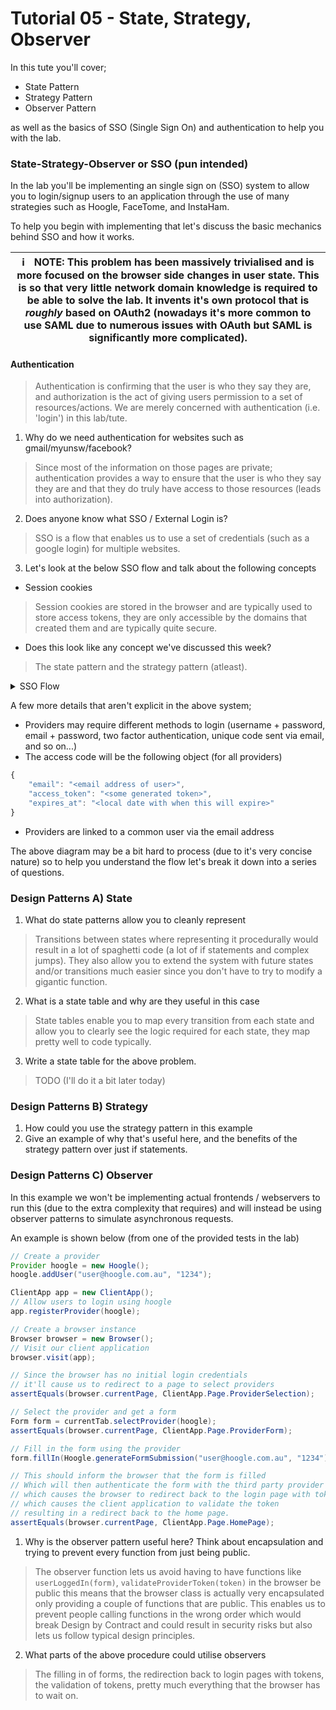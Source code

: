 # Tutorial 05 - State, Strategy, Observer

In this tute you'll cover;
- State Pattern
- Strategy Pattern
- Observer Pattern

as well as the basics of SSO (Single Sign On) and authentication to help you with the lab.

### State-Strategy-Observer or SSO (pun intended)

In the lab you'll be implementing an single sign on (SSO) system to allow you to login/signup users to an application through the use of many strategies such as Hoogle, FaceTome, and InstaHam.

To help you begin with implementing that let's discuss the basic mechanics behind SSO and how it works.

| :information_source:  NOTE: This problem has been massively trivialised and is more focused on the browser side changes in user state.  This is so that very little network domain knowledge is required to be able to solve the lab.  It invents it's own protocol that is *roughly* based on OAuth2 (nowadays it's more common to use SAML due to numerous issues with OAuth but SAML is significantly more complicated). |
| --- |

#### Authentication

> Authentication is confirming that the user is who they say they are, and authorization is the act of giving users permission to a set of resources/actions.  We are merely concerned with authentication (i.e. 'login') in this lab/tute.

1. Why do we need authentication for websites such as gmail/myunsw/facebook?

> Since most of the information on those pages are private; authentication provides a way to ensure that the user is who they say they are and that they do truly have access to those resources (leads into authorization).

2. Does anyone know what SSO / External Login is?

> SSO is a flow that enables us to use a set of credentials (such as a google login) for multiple websites.

3. Let's look at the below SSO flow and talk about the following concepts
  - Session cookies

> Session cookies are stored in the browser and are typically used to store access tokens, they are only accessible by the domains that created them and are typically quite secure.

  - Does this look like any concept we've discussed this week?

> The state pattern and the strategy pattern (atleast).

<details>
    <summary>SSO Flow</summary>

```mermaid
sequenceDiagram
    actor User as Browser (User)
    participant App as Client App
    User->>App: Visit Website
    alt has credentials
    App->>User: Redirect to home page (done)
    else invalid credentials
    App->>User: Redirect to login
    User-->>+Provider: Decide on provider and login
    Provider->>-User: Redirect to application with access token
    User->>+App: Redirect with access token
    App->>+Provider: Validate access token
    Provider->>-App: Access token status
    alt access token valid
    alt user exists under provider
    else user doesn't exist at all
    App->>User: Registration form for user details
    User->>App: Registration details
    App->>App: Create user and link provider
    else user exists but not under provider
    App->>App: Link user to provider
    alt user is locked
    App->>App: Unlock user
    end
    end
    App->>App: Convert access token
    App->>-User: Redirect to home page (done)
    else Acess token invalid
    App->>User: Error page due to invalid login
    end
    end
```

</details>

A few more details that aren't explicit in the above system;
- Providers may require different methods to login (username + password, email + password, two factor authentication, unique code sent via email, and so on...)
- The access code will be the following object (for all providers)

```javascript
{
    "email": "<email address of user>",
    "access_token": "<some generated token>",
    "expires_at": "<local date with when this will expire>"
}
```

- Providers are linked to a common user via the email address

The above diagram may be a bit hard to process (due to it's very concise nature) so to help you understand the flow let's break it down into a series of questions.

### Design Patterns A) State

1. What do state patterns allow you to cleanly represent

> Transitions between states where representing it procedurally would result in a lot of spaghetti code (a lot of if statements and complex jumps).  They also allow you to extend the system with future states and/or transitions much easier since you don't have to try to modify a gigantic function.

2. What is a state table and why are they useful in this case

> State tables enable you to map every transition from each state and allow you to clearly see the logic required for each state, they map pretty well to code typically.

3. Write a state table for the above problem.

> TODO (I'll do it a bit later today)

### Design Patterns B) Strategy

1. How could you use the strategy pattern in this example
2. Give an example of why that's useful here, and the benefits of the strategy pattern over just if statements.

### Design Patterns C) Observer

In this example we won't be implementing actual frontends / webservers to run this (due to the extra complexity that requires) and will instead be using observer patterns to simulate asynchronous requests.

An example is shown below (from one of the provided tests in the lab)

```java
// Create a provider
Provider hoogle = new Hoogle();
hoogle.addUser("user@hoogle.com.au", "1234");

ClientApp app = new ClientApp();
// Allow users to login using hoogle
app.registerProvider(hoogle);

// Create a browser instance
Browser browser = new Browser();
// Visit our client application
browser.visit(app);

// Since the browser has no initial login credentials
// it'll cause us to redirect to a page to select providers
assertEquals(browser.currentPage, ClientApp.Page.ProviderSelection);

// Select the provider and get a form
Form form = currentTab.selectProvider(hoogle);
assertEquals(browser.currentPage, ClientApp.Page.ProviderForm);

// Fill in the form using the provider
form.fillIn(Hoogle.generateFormSubmission("user@hoogle.com.au", "1234"));

// This should inform the browser that the form is filled
// Which will then authenticate the form with the third party provider
// which causes the browser to redirect back to the login page with token
// which causes the client application to validate the token
// resulting in a redirect back to the home page.
assertEquals(browser.currentPage, ClientApp.Page.HomePage);
```

1. Why is the observer pattern useful here?  Think about encapsulation and trying to prevent every function from just being public.

> The observer function lets us avoid having to have functions like `userLoggedIn(form)`, `validateProviderToken(token)` in the browser be public this means that the browser class is actually very encapsulated only providing a couple of functions that are public.  This enables us to prevent people calling functions in the wrong order which would break Design by Contract and could result in security risks but also lets us follow typical design principles.

2. What parts of the above procedure could utilise observers

> The filling in of forms, the redirection back to login pages with tokens, the validation of tokens, pretty much everything that the browser has to wait on.
